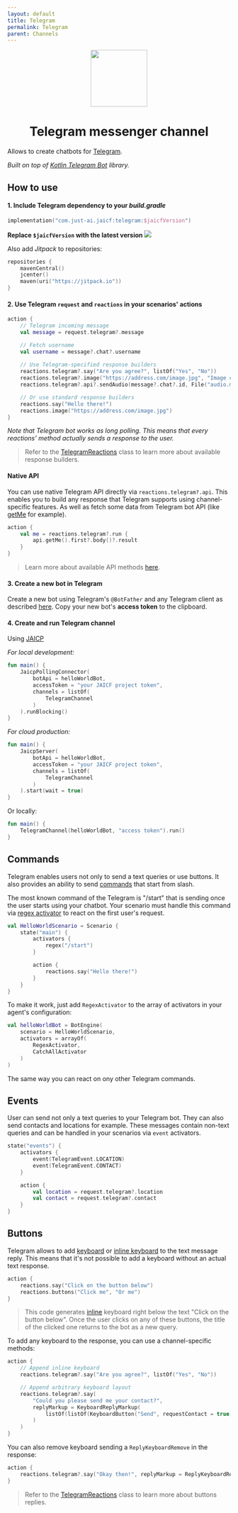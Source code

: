 ```yaml
---
layout: default
title: Telegram
permalink: Telegram
parent: Channels
---
```


<p align="center">
    <img src="/assets/images/channels/telegram.png" width="128" height="128"/>
</p>

<h1 align="center">Telegram messenger channel</h1>

Allows to create chatbots for [Telegram](https://core.telegram.org/bots).

_Built on top of [Kotlin Telegram Bot](https://github.com/kotlin-telegram-bot/kotlin-telegram-bot) library._

## How to use

#### 1. Include Telegram dependency to your _build.gradle_

```kotlin
implementation("com.just-ai.jaicf:telegram:$jaicfVersion")
```

**Replace `$jaicfVersion` with the latest version ![](https://img.shields.io/github/v/release/just-ai/jaicf-kotlin?color=%23000&label=&style=flat-square)**

Also add _Jitpack_ to repositories:

```kotlin
repositories {
    mavenCentral()
    jcenter()
    maven(uri("https://jitpack.io"))
}
```

#### 2. Use Telegram `request` and `reactions` in your scenarios' actions

```kotlin
action {
    // Telegram incoming message
    val message = request.telegram?.message

    // Fetch username
    val username = message?.chat?.username
    
    // Use Telegram-specified response builders
    reactions.telegram?.say("Are you agree?", listOf("Yes", "No"))
    reactions.telegram?.image("https://address.com/image.jpg", "Image caption")
    reactions.telegram?.api?.sendAudio(message?.chat?.id, File("audio.mp3"))

    // Or use standard response builders
    reactions.say("Hello there!")
    reactions.image("https://address.com/image.jpg")
}
```

_Note that Telegram bot works as long polling. This means that every reactions' method actually sends a response to the user._

> Refer to the [TelegramReactions](https://github.com/just-ai/jaicf-kotlin/blob/master/channels/telegram/src/main/kotlin/com/justai/jaicf/channel/telegram/TelegramReactions.kt) class to learn more about available response builders.

#### Native API

You can use native Telegram API directly via `reactions.telegram?.api`.
This enables you to build any response that Telegram supports using channel-specific features.
As well as fetch some data from Telegram bot API (like [getMe](https://core.telegram.org/bots/api#getme) for example).

```kotlin
action {
    val me = reactions.telegram?.run {
        api.getMe().first?.body()?.result
    }
}
```

> Learn more about available API methods [here](https://github.com/kotlin-telegram-bot/kotlin-telegram-bot/blob/main/telegram/src/main/kotlin/com/github/kotlintelegrambot/Bot.kt).

#### 3. Create a new bot in Telegram

Create a new bot using Telegram's `@BotFather` and any Telegram client as described [here](https://core.telegram.org/bots#6-botfather).
Copy your new bot's **access token** to the clipboard.

#### 4. Create and run Telegram channel

Using [JAICP](https://github.com/just-ai/jaicf-kotlin/tree/master/channels/jaicp)

_For local development:_
```kotlin
fun main() {
    JaicpPollingConnector(
        botApi = helloWorldBot,
        accessToken = "your JAICF project token",
        channels = listOf(
            TelegramChannel
        )
    ).runBlocking()
}
```

_For cloud production:_
```kotlin
fun main() {
    JaicpServer(
        botApi = helloWorldBot,
        accessToken = "your JAICF project token",
        channels = listOf(
            TelegramChannel
        )
    ).start(wait = true)
}
```

Or locally:
```kotlin
fun main() {
    TelegramChannel(helloWorldBot, "access token").run()
}
```

## Commands

Telegram enables users not only to send a text queries or use buttons.
It also provides an ability to send [commands](https://core.telegram.org/bots#commands) that start from slash.

The most known command of the Telegram is "/start" that is sending once the user starts using your chatbot.
Your scenario must handle this command via [regex activator](https://github.com/just-ai/jaicf-kotlin/wiki/Regex-Activator) to react on the first user's request.

```kotlin
val HelloWorldScenario = Scenario {
    state("main") {
        activators {
            regex("/start")
        }

        action {
            reactions.say("Hello there!")
        }
    }
}
```

To make it work, just add `RegexActivator` to the array of activators in your agent's configuration:

```kotlin
val helloWorldBot = BotEngine(
    scenario = HelloWorldScenario,
    activators = arrayOf(
        RegexActivator,
        CatchAllActivator
    )
)
```

The same way you can react on ony other Telegram commands.

## Events

User can send not only a text queries to your Telegram bot.
They can also send contacts and locations for example.
These messages contain non-text queries and can be handled in your scenarios via `event` activators.

```kotlin
state("events") {
    activators {
        event(TelegramEvent.LOCATION)
        event(TelegramEvent.CONTACT)
    }

    action {
        val location = request.telegram?.location
        val contact = request.telegram?.contact
    }
}
```

## Buttons

Telegram allows to add [keyboard](https://core.telegram.org/bots#keyboards) or [inline keyboard](https://core.telegram.org/bots#inline-keyboards-and-on-the-fly-updating) to the text message reply.
This means that it's not possible to add a keyboard without an actual text response.

```kotlin
action {
    reactions.say("Click on the button below")
    reactions.buttons("Click me", "Or me")
}
```

> This code generates [inline]((https://core.telegram.org/bots#inline-keyboards-and-on-the-fly-updating)) keyboard right below the text "Click on the button below".
Once the user clicks on any of these buttons, the title of the clicked one returns to the bot as a new query.

To add any keyboard to the response, you can use a channel-specific methods:

```kotlin
action {
    // Append inline keyboard
    reactions.telegram?.say("Are you agree?", listOf("Yes", "No"))

    // Append arbitrary keyboard layout
    reactions.telegram?.say(
        "Could you please send me your contact?", 
        replyMarkup = KeyboardReplyMarkup(
            listOf(listOf(KeyboardButton("Send", requestContact = true), KeyboardButton("No")))
        )
    )
}
```

You can also remove keyboard sending a `ReplyKeyboardRemove` in the response:

```kotlin
action {
    reactions.telegram?.say("Okay then!", replyMarkup = ReplyKeyboardRemove())
}
```

> Refer to the [TelegramReactions](https://github.com/just-ai/jaicf-kotlin/blob/master/channels/telegram/src/main/kotlin/com/justai/jaicf/channel/telegram/TelegramReactions.kt) class to learn more about buttons replies.

